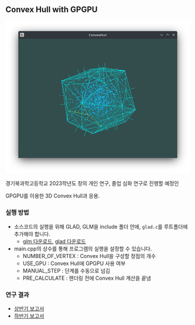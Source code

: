 ## Convex Hull with GPGPU
![image](./images/convex.png)

경기북과학고등학교 2023학년도 창의 개인 연구, 졸업 심화 연구로 진행할 예정인 

GPGPU를 이용한 3D Convex Hull과 응용.
### 실행 방법
* 소스코드의 실행을 위해 GLAD, GLM을 include 폴더 안에, `glad.c`를 루트폴더에 추가해야 합니다.
  * [glm 다운로드](https://github.com/g-truc/glm), [glad 다운로드](https://glad.dav1d.de/)
* main.cpp의 상수를 통해 프로그램의 실행을 설정할 수 있습니다.
  * NUMBER_OF_VERTEX : Convex Hull을 구성할 정점의 개수
  * USE_GPU : Convex Hull에 GPGPU 사용 여부
  * MANUAL_STEP : 단계를 수동으로 넘김
  * PRE_CALCULATE : 렌더링 전에 Convex Hull 계산을 끝냄

### 연구 결과
* [상반기 보고서](Report.pdf)
* [하반기 보고서](Report2.pdf)
